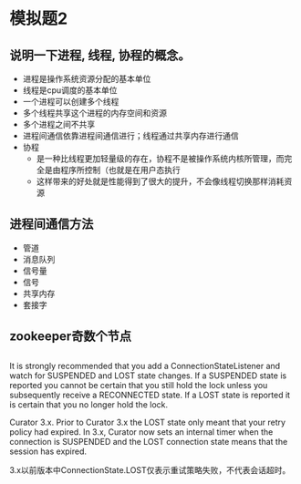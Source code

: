# 模拟题2

## 说明一下进程, 线程, 协程的概念。
+ 进程是操作系统资源分配的基本单位
+ 线程是cpu调度的基本单位
+ 一个进程可以创建多个线程
+ 多个线程共享这个进程的内存空间和资源
+ 多个进程之间不共享
+ 进程间通信依靠进程间通信进行；线程通过共享内存进行通信
+ 协程
    + 是一种比线程更加轻量级的存在，协程不是被操作系统内核所管理，而完全是由程序所控制（也就是在用户态执行
    + 这样带来的好处就是性能得到了很大的提升，不会像线程切换那样消耗资源

## 进程间通信方法
+ 管道
+ 消息队列
+ 信号量
+ 信号
+ 共享内存
+ 套接字

## zookeeper奇数个节点


## 
It is strongly recommended that you add a ConnectionStateListener and watch for SUSPENDED and LOST state changes. If a SUSPENDED state is reported you cannot be certain that you still hold the lock unless you subsequently receive a RECONNECTED state. If a LOST state is reported it is certain that you no longer hold the lock.


 Curator 3.x. Prior to Curator 3.x the LOST state only meant that your retry policy had expired. In 3.x, Curator now sets an internal timer when the connection is SUSPENDED and the LOST connection state means that the session has expired.


 3.x以前版本中ConnectionState.LOST仅表示重试策略失败，不代表会话超时。